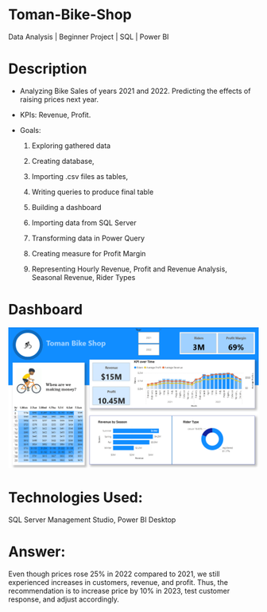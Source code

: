 # Toman-Bike-Shop
Data Analysis | Beginner Project | SQL | Power BI

# Description
- Analyzing Bike Sales of years 2021 and 2022. Predicting the effects of raising prices next year. 
- KPIs: Revenue, Profit.
- Goals:

  1. Exploring gathered data
  2. Creating database, 
  3. Importing .csv files as tables, 
  4. Writing queries to produce final table

  5. Building a dashboard
     
  6. Importing data from SQL Server
  7. Transforming data in Power Query
  8. Creating measure for Profit Margin
  9. Representing Hourly Revenue, Profit and Revenue Analysis, Seasonal Revenue, Rider Types

# Dashboard

![Bike-Shop](Dashboard.PNG)

# Technologies Used:
SQL Server Management Studio, Power BI Desktop

# Answer:
Even though prices rose 25% in 2022 compared to 2021, we still experienced increases in customers, revenue, and profit.
Thus, the recommendation is to increase price by 10% in 2023, test customer response, and adjust accordingly.

  
